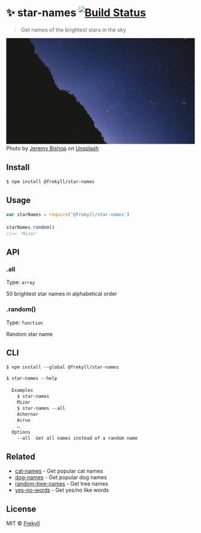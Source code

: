 # ✨ star-names [![Build Status](https://travis-ci.org/frekyll/star-names.svg?branch=master)](https://travis-ci.org/frekyll/star-names)
> Get names of the brightest stars in the sky

![](sky.jpg)
Photo by [Jeremy Bishop](https://unsplash.com/@jeremybishop) on [Unsplash](https://unsplash.com/)

## Install
```
$ npm install @frekyll/star-names
```

## Usage
```js
var starNames = require('@frekyll/star-names')

starNames.random()
//=> 'Mizar'
```

## API

### .all
Type: `array`

50 brightest star names in alphabetical order

### .random()

Type: `function`

Random star name

## CLI
```
$ npm install --global @frekyll/star-names
```

```
$ star-names --help

  Examples
    $ star-names
    Mizar
    $ star-names --all
    Achernar
    Acrux
    …
  Options
    --all  Get all names instead of a random name
```

## Related

- [cat-names](https://github.com/sindresorhus/cat-names) - Get popular cat names
- [dog-names](https://github.com/sindresorhus/dog-names) - Get popular dog names
- [random-tree-names](https://github.com/pguth/random-tree-names) - Get tree names
- [yes-no-words](https://github.com/sindresorhus/yes-no-words) - Get yes/no like words

## License

MIT © [Frekyll](https://www.frekyll.com)
